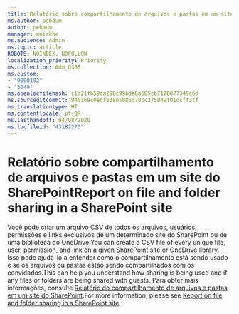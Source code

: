 ```yaml
---
title: Relatório sobre compartilhamento de arquivos e pastas em um site do SharePoint
ms.author: pebaum
author: pebaum
manager: mnirkhe
ms.audience: Admin
ms.topic: article
ROBOTS: NOINDEX, NOFOLLOW
localization_priority: Priority
ms.collection: Adm_O365
ms.custom:
- "9000192"
- "3049"
ms.openlocfilehash: c1d21fb59da298c99bda8a685cb7128077349c6d
ms.sourcegitcommit: 940169c0edf638b5086d70cc275049f01dcff3cf
ms.translationtype: HT
ms.contentlocale: pt-BR
ms.lasthandoff: 04/08/2020
ms.locfileid: "43182270"
---
```

# <a name="report-on-file-and-folder-sharing-in-a-sharepoint-site"></a><span data-ttu-id="47a10-102">Relatório sobre compartilhamento de arquivos e pastas em um site do SharePoint</span><span class="sxs-lookup"><span data-stu-id="47a10-102">Report on file and folder sharing in a SharePoint site</span></span>

<span data-ttu-id="47a10-103">Você pode criar um arquivo CSV de todos os arquivos, usuários, permissões e links exclusivos de um determinado site do SharePoint ou de uma biblioteca do OneDrive.</span><span class="sxs-lookup"><span data-stu-id="47a10-103">You can create a CSV file of every unique file, user, permission, and link on a given SharePoint site or OneDrive library.</span></span> <span data-ttu-id="47a10-104">Isso pode ajudá-lo a entender como o compartilhamento está sendo usado e se os arquivos ou pastas estão sendo compartilhados com os convidados.</span><span class="sxs-lookup"><span data-stu-id="47a10-104">This can help you understand how sharing is being used and if any files or folders are being shared with guests.</span></span> <span data-ttu-id="47a10-105">Para obter mais informações, consulte [Relatório do compartilhamento de arquivos e pastas em um site do SharePoint](https://docs.microsoft.com/sharepoint/sharing-reports).</span><span class="sxs-lookup"><span data-stu-id="47a10-105">For more information, please see [Report on file and folder sharing in a SharePoint site](https://docs.microsoft.com/sharepoint/sharing-reports).</span></span>
